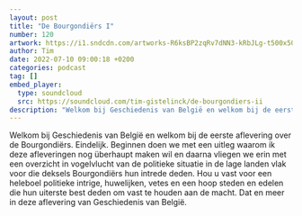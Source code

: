 ```yaml
---
layout: post
title: "De Bourgondiërs I"
number: 120
artwork: https://i1.sndcdn.com/artworks-R6ksBP2zqRv7dNN3-kRbJLg-t500x500.jpg
author: Tim
date: 2022-07-10 09:00:18 +0200
categories: podcast
tag: []
embed_player:
  type: soundcloud
  src: https://soundcloud.com/tim-gistelinck/de-bourgondiers-ii
description: "Welkom bij Geschiedenis van België en welkom bij de eerste aflevering over de Bourgondiërs."
---
```

Welkom bij Geschiedenis van België en welkom bij de eerste aflevering over de Bourgondiërs. Eindelijk. Beginnen doen we met een uitleg waarom ik deze afleveringen nog überhaupt maken wil en daarna vliegen we erin met een overzicht in vogelvlucht van de politieke situatie in de lage landen vlak voor die deksels Bourgondiërs hun intrede deden. Hou u vast voor een heleboel politieke intrige, huwelijken, vetes en een hoop steden en edelen die hun uiterste best deden om vast te houden aan de macht. Dat en meer in deze aflevering van Geschiedenis van België.